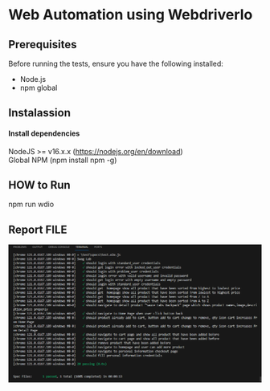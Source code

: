 # Web Automation using WebdriverIo

## Prerequisites

Before running the tests, ensure you have the following installed:

- Node.js
- npm global

## Instalassion
#### Install dependencies
NodeJS >= v16.x.x (https://nodejs.org/en/download) <br>
Global NPM (npm install npm -g)

## HOW to Run
npm run wdio

## Report FILE
![alt text](CapturewebAutomation.PNG)

